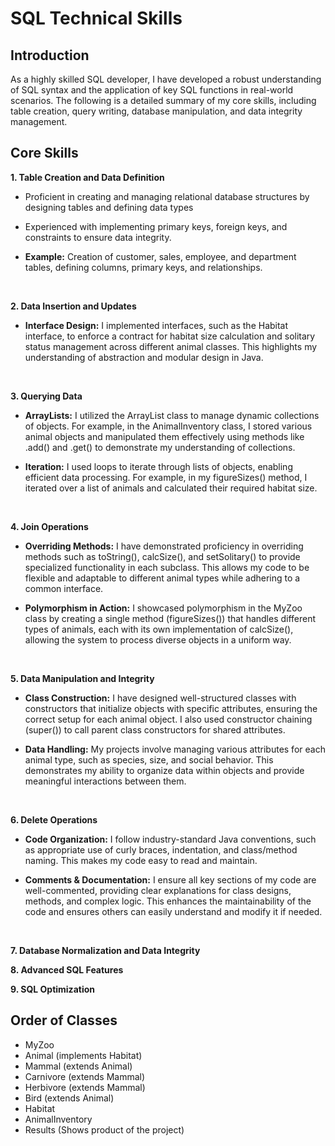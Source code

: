 <h1>SQL Technical Skills</h1>

<h2>Introduction</h2>
As a highly skilled SQL developer, I have developed a robust understanding of SQL syntax and
the application of key SQL functions in real-world scenarios. The following is a detailed
summary of my core skills, including table creation, query writing, database manipulation, and
data integrity management.
<br />

<h2>Core Skills</h2>

<b>1.  Table Creation and Data Definition</b>
- Proficient in creating and managing relational database structures by designing tables
and defining data types

- Experienced with implementing primary keys, foreign keys, and constraints to ensure
data integrity.

- <b>Example:</b> Creation of customer, sales, employee, and department tables, defining
columns, primary keys, and relationships.
<br />

<b>2. Data Insertion and Updates</b>
- <b>Interface Design:</b> I implemented interfaces, such as the Habitat interface, to enforce
a contract for habitat size calculation and solitary status management across different
animal classes. This highlights my understanding of abstraction and modular design in
Java.
<br />

<b>3. Querying Data</b>
- <b>ArrayLists:</b> I utilized the ArrayList class to manage dynamic collections of objects.
For example, in the AnimalInventory class, I stored various animal objects and
manipulated them effectively using methods like .add() and .get() to demonstrate
my understanding of collections.

- <b>Iteration:</b> I used loops to iterate through lists of objects, enabling efficient data
processing. For example, in my figureSizes() method, I iterated over a list of
animals and calculated their required habitat size.
<br />

<b>4. Join Operations</b>
- <b>Overriding Methods:</b> I have demonstrated proficiency in overriding methods such as
toString(), calcSize(), and setSolitary() to provide specialized functionality
in each subclass. This allows my code to be flexible and adaptable to different animal
types while adhering to a common interface.

- <b>Polymorphism in Action:</b> I showcased polymorphism in the MyZoo class by creating a
single method (figureSizes()) that handles different types of animals, each with its
own implementation of calcSize(), allowing the system to process diverse objects in a
uniform way.
<br />

<b>5.  Data Manipulation and Integrity</b>
- <b>Class Construction:</b> I have designed well-structured classes with constructors that
initialize objects with specific attributes, ensuring the correct setup for each animal
object. I also used constructor chaining (super()) to call parent class constructors for
shared attributes.

- <b>Data Handling:</b> My projects involve managing various attributes for each animal type,
such as species, size, and social behavior. This demonstrates my ability to organize data
within objects and provide meaningful interactions between them.
<br />

<b>6. Delete Operations</b>
- <b>Code Organization:</b> I follow industry-standard Java conventions, such as appropriate
use of curly braces, indentation, and class/method naming. This makes my code easy to
read and maintain.

- <b>Comments & Documentation:</b> I ensure all key sections of my code are
well-commented, providing clear explanations for class designs, methods, and complex
logic. This enhances the maintainability of the code and ensures others can easily
understand and modify it if needed.
<br />

<b>7. Database Normalization and Data Integrity</b>

<b>8. Advanced SQL Features</b>

<b>9. SQL Optimization</b>

<h2>Order of Classes</h2>

- MyZoo
- Animal (implements Habitat)
- Mammal (extends Animal)
- Carnivore (extends Mammal)
- Herbivore (extends Mammal)
- Bird (extends Animal)
- Habitat
- AnimalInventory
- Results (Shows product of the project)

<!--
 ```diff
- text in red
+ text in green
! text in orange
# text in gray
@@ text in purple (and bold)@@
```
--!>
